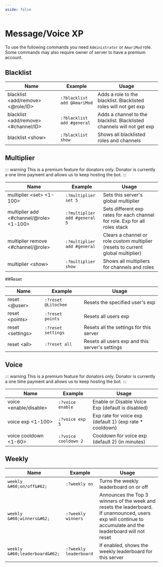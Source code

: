 ```yaml
---
aside: false
---
```


# Message/Voice XP

To use the following commands you need `Administrator` or `AmariMod` role. Some commands may also require owner of server to have a premium account.

## Blacklist

| Name                                                 | Example                     | Usage                                                                  |
| ---------------------------------------------------- | --------------------------- | ---------------------------------------------------------------------- |
| blacklist &#60;add/remove&#62; &#60;@role/ID&#62;    | `:?blacklist add @AmariMod` | Adds a role to the blacklist. Blacklisted roles will not get exp       |
| blacklist &#60;add/remove&#62; &#60;#channel/ID&#62; | `:?blacklist add #general`  | Adds a channel to the blacklist. Blacklisted channels will not get exp |
| blacklist &#60;show&#62;                             | `:?blacklist show`          | Shows all blacklisted roles and channels                               |

## Multiplier

::: warning
This is a premium feature for donators only. Donator is currently a one time payment and allows us to keep hosting the bot.
:::

| Name                                                    | Example                       | Usage                                                                            |
| ------------------------------------------------------- | ----------------------------- | -------------------------------------------------------------------------------- |
| multiplier &#60;set&#62; &#60;1-100&#62;                | `:?multiplier set 5`          | Sets this server's global multiplier                                             |
| multiplier add &#60;#channel/@role&#62; &#60;1-100&#62; | `:?multiplier add #general 5` | Sets different exp rates for each channel for role. Exp for all roles stack      |
| multiplier remove &#60;#channel/@role&#62;              | `:?multiplier add #general`   | Clears a channel or role custom multiplier (resets to current global multiplier) |
| multiplier &#60;show&#62;                               | `:?multiplier show`           | Shows all multipliers for channels and roles                                     |

##Reset

| Name                     | Example             | Usage                                           |
| ------------------------ | ------------------- | ----------------------------------------------- |
| reset &#60;@user&#62;    | `:?reset @Litochee` | Resets the specified user's exp                 |
| reset &#60;points&#62;   | `:?reset points`    | Resets all users exp                            |
| reset &#60;settings&#62; | `:?reset settings`  | Resets all the settings for this server         |
| reset &#60;all&#62;      | `:?reset all`       | Resets all users exp and this server's settings |

## Voice

::: warning
This is a premium feature for donators only. Donator is currently a one time payment and allows us to keep hosting the bot.
:::

| Name                           | Example              | Usage                                                     |
| ------------------------------ | -------------------- | --------------------------------------------------------- |
| voice &#60;enable/disable&#62; | `:?voice enable`     | Enable or Disable Voice Exp (default is disabled)         |
| voice exp &#60;1-100&#62;      | `:?voice exp 5`      | Exp rate for voice exp (default 1) (exp rate \* cooldown) |
| voice cooldown &#60;1-60&#62;  | `:?voice cooldown 2` | Cooldown for voice exp (default 2) (in minutes)           |

## Weekly

| Name                           | Example                | Usage                                                                                                                                                        |
| ------------------------------ | ---------------------- | ------------------------------------------------------------------------------------------------------------------------------------------------------------ |
| `weekly &#60;on/off&#62;`      | `:?weekly on`          | Turns the weekly leaderboard on or off                                                                                                                       |
| `weekly &#60;winners&#62;`     | `:?weekly winners`     | Announces the Top 3 winners of the week and resets the leaderboard. If unannounced, users exp will continue to accumulate and the leaderboard will not reset |
| `weekly &#60;leaderboard&#62;` | `:?weekly leaderboard` | If enabled, shows the weekly leaderboard for this server                                                                                                     |
